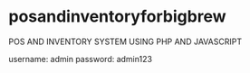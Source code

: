 # posandinventoryforbigbrew
POS AND INVENTORY SYSTEM USING PHP AND JAVASCRIPT


username: admin
password: admin123
